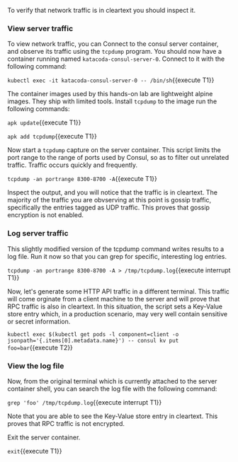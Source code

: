 To verify that network traffic is in cleartext you should inspect it.

### View server traffic

To view network traffic, you can Connect to the consul server container, and observe
its traffic using the `tcpdump` program. You should now have a container running named
`katacoda-consul-server-0`. Connect to it with the following command:

`kubectl exec -it katacoda-consul-server-0 -- /bin/sh`{{execute T1}}

The container images used by this hands-on lab are lightweight alpine images. They ship with
limited tools.  Install `tcpdump` to the image run the following commands:

`apk update`{{execute T1}}

`apk add tcpdump`{{execute T1}}

Now start a `tcpdump` capture on the server container. This script limits the port range
to the range of ports used by Consul, so as to filter out unrelated traffic. Traffic
occurs quickly and frequently.

`tcpdump -an portrange 8300-8700 -A`{{execute T1}}

Inspect the output, and you will notice that the traffic is in cleartext.
The majority of the traffic you are obvserving at this point is gossip traffic, specifically
the entries tagged as UDP traffic. This proves that gossip encryption is not enabled.

### Log server traffic

This slightly modified version of the tcpdump command writes results to a log file.
Run it now so that you can grep for specific, interesting log entries.

`tcpdump -an portrange 8300-8700 -A > /tmp/tcpdump.log`{{execute interrupt T1}}

Now, let's generate some HTTP API traffic in a different terminal. This traffic will come
orginate from a client machine to the server and will prove that RPC traffic is also in cleartext.
In this situation, the script sets a Key-Value store entry which, in a production scenario, may
very well contain sensitive or secret information.

`kubectl exec $(kubectl get pods -l component=client -o jsonpath='{.items[0].metadata.name}') -- consul kv put foo=bar`{{execute T2}}

### View the log file

Now, from the original terminal which is currently attached to the server container shell, you can
search the log file with the following command:

`grep 'foo' /tmp/tcpdump.log`{{execute interrupt T1}}

Note that you are able to see the Key-Value store entry in cleartext. This proves that RPC traffic
is not encrypted.

Exit the server container.

`exit`{{execute T1}}